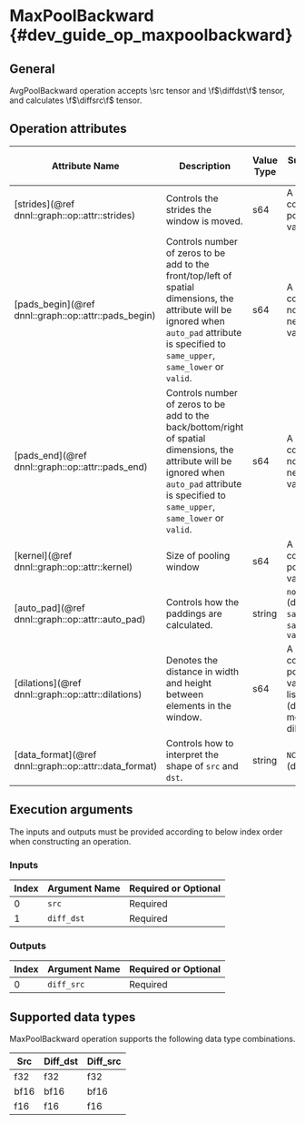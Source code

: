 MaxPoolBackward {#dev_guide_op_maxpoolbackward}
===============================================

## General

AvgPoolBackward operation accepts \src tensor and \f$\diffdst\f$ tensor, and
calculates \f$\diffsrc\f$ tensor.

## Operation attributes

Attribute Name | Description | Value Type |Supported Values | Required or Optional
-- | -- | --| --|--
[strides](@ref dnnl::graph::op::attr::strides) | Controls the strides the window is moved. |s64 |A s64 list containing positive values  | Required
[pads_begin](@ref dnnl::graph::op::attr::pads_begin) | Controls number of zeros to be add to the front/top/left of spatial dimensions, the attribute will be ignored when `auto_pad` attribute is specified to `same_upper`, `same_lower` or `valid`.|s64 | A s64 list containing non-negative values  | Required
[pads_end](@ref dnnl::graph::op::attr::pads_end) | Controls number of zeros to be add to the back/bottom/right of spatial dimensions, the attribute will be ignored when `auto_pad` attribute is specified to `same_upper`, `same_lower` or `valid`. |s64 |A s64 list containing non-negative values | Required
[kernel](@ref dnnl::graph::op::attr::kernel) | Size of pooling window | s64| A s64 list containing positive values | Required
[auto_pad](@ref dnnl::graph::op::attr::auto_pad) |Controls how the paddings are calculated.| string | `none` (default), `same_upper`, `same_lower`, `valid` | Optional
[dilations](@ref dnnl::graph::op::attr::dilations) |Denotes the distance in width and height between elements in the window.|s64 | A s64 list containing positive values, a list of `1`s (default) means no dilation| Optional
[data_format](@ref dnnl::graph::op::attr::data_format) |Controls how to interpret the shape of `src` and `dst`.| string|`NCX`, `NXC` (default) | Optional

## Execution arguments

The inputs and outputs must be provided according to below index order when
constructing an operation.

### Inputs

Index | Argument Name | Required or Optional
-- | -- | --
0|`src` | Required
1|`diff_dst` | Required

### Outputs

Index | Argument Name | Required or Optional
-- | -- | --
0|`diff_src` | Required

## Supported data types

MaxPoolBackward operation supports the following data type combinations.

Src | Diff_dst|Diff_src
-- | --|--
f32 |f32|f32
bf16 |bf16|bf16
f16 |f16|f16
